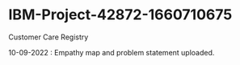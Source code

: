 # IBM-Project-42872-1660710675
Customer Care Registry

10-09-2022 :
Empathy map and problem statement uploaded.
